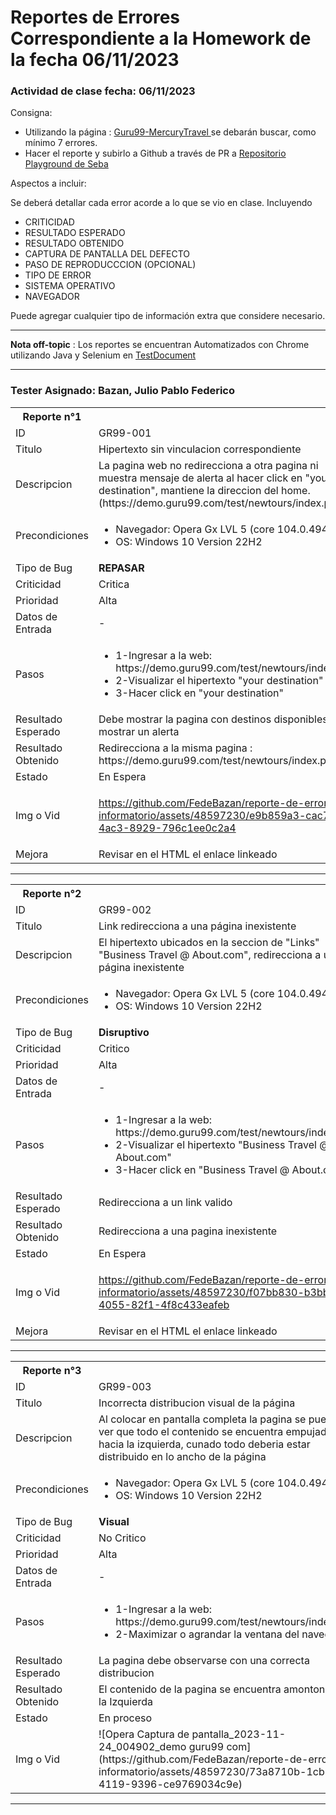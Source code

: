 <h1>Reportes de Errores Correspondiente a la Homework de la fecha 06/11/2023</h1>
<h3>
Actividad de clase 
fecha: 06/11/2023
</h3>
<p>Consigna:</p>
<ul>
 <li>Utilizando la página : <a href="https://demo.guru99.com/test/newtours/index.php" target="_blank"> Guru99-MercuryTravel </a>
 se debarán buscar, como mínimo 7 errores.</li>
 <li>Hacer el reporte y subirlo a Github a través de PR a <a href="https://github.com/Tusuegra510/reporte-de-errores-informatorio/tree/testing" target="_blank"> Repositorio Playground de Seba</a>
 </li>
</ul>

<p>Aspectos a incluir:</p>

<p>Se deberá detallar cada error acorde a lo que se vio en clase. Incluyendo</p>
<ul>
 <li>CRITICIDAD</li>
 <li>RESULTADO ESPERADO</li>
 <li>RESULTADO OBTENIDO</li>
 <li>CAPTURA DE PANTALLA DEL DEFECTO</li>
 <li>PASO DE REPRODUCCCION (OPCIONAL)</li>
 <li>TIPO DE ERROR</li>
 <li>SISTEMA OPERATIVO</li>
 <li>NAVEGADOR</li>
</ul>
<p>Puede agregar cualquier tipo de información extra que considere necesario.</p>

<hr>
<p><b>Nota off-topic</b> : Los reportes se encuentran Automatizados con Chrome utilizando Java y Selenium en <a href="https://github.com/FedeBazan/reporte-de-errores-informatorio/blob/Fede_Bazan/TestGuru99_MercuryTours/AutomationPractice/src/test/java/Test.java">TestDocument</a></p>
<hr>
<h3>Tester Asignado: Bazan, Julio Pablo Federico</h3>

<table>
  <tr>
    <th>Reporte n°1</th>
    <th></th>
  </tr>
  <tr>
    <td>ID</td>
    <td>GR99-001</td>
  </tr>
  <tr>
    <td>Titulo</td>
    <td>Hipertexto sin vinculacion correspondiente</td>
  </tr>
  <tr>
    <td>Descripcion</td>
    <td>La pagina web no redirecciona a otra pagina ni muestra mensaje de alerta al hacer click en "your destination",
    mantiene la direccion del home. (https://demo.guru99.com/test/newtours/index.php)</td>
  </tr>
  <tr>
    <td>Precondiciones</td>
    <td><ul>
     <li>Navegador: Opera Gx LVL 5 (core 104.0.4944.74)</li>
     <li>OS: Windows 10 Version 22H2</li>
    </ul> </td>
  </tr>
 <tr>
    <td>Tipo de Bug</td>
    <td><b>REPASAR</b></td>
  </tr>
<tr>
    <td>Criticidad</td>
    <td>Critica</td>
  </tr>
  <tr>
    <td>Prioridad</td>
    <td>Alta</td>
  </tr>
  <tr>
    <td>Datos de Entrada</td>
    <td>-</td>
  </tr>
  <tr>
    <td>Pasos</td>
    <td><ul>
     <li> 1-Ingresar a la web: https://demo.guru99.com/test/newtours/index.php </li>
     <li> 2-Visualizar el hipertexto "your destination"</li>
     <li> 3-Hacer click en "your destination"</li>
    </ul></td>
  </tr>
  <tr>
    <td>Resultado Esperado</td>
    <td>Debe mostrar la pagina con destinos disponibles o mostrar un alerta </td>
  </tr>
  <tr>
    <td>Resultado Obtenido</td>
    <td>Redirecciona a la misma pagina : https://demo.guru99.com/test/newtours/index.php</td>
  </tr>
  <tr>
    <td>Estado</td>
    <td>En Espera</td>
  </tr>
  <tr>
    <td>Img o Vid</td>
    <td>

https://github.com/FedeBazan/reporte-de-errores-informatorio/assets/48597230/e9b859a3-cac7-4ac3-8929-796c1ee0c2a4

</td>
  </tr>
 <tr>
    <td>Mejora</td>
    <td>Revisar en el HTML el enlace linkeado</td>
  </tr>
</table>
<!-- ------------------------------------------------------------------------------------------------------------------- -->
<hr>
<table>
  <tr>
    <th>Reporte n°2</th>
    <th></th>
  </tr>
  <tr>
    <td>ID</td>
    <td>GR99-002</td>
  </tr>
  <tr>
    <td>Titulo</td>
    <td>Link redirecciona a una página inexistente</td>
  </tr>
  <tr>
    <td>Descripcion</td>
    <td>El hipertexto ubicados en la seccion de "Links" "Business Travel @ About.com", redirecciona a una página inexistente</td>
  </tr>
  <tr>
    <td>Precondiciones</td>
    <td><ul>
     <li>Navegador: Opera Gx LVL 5 (core 104.0.4944.74)</li>
     <li>OS: Windows 10 Version 22H2</li>
    </ul> </td>
  </tr>
 <tr>
    <td>Tipo de Bug</td>
    <td><b>Disruptivo</b></td>
  </tr>
<tr>
    <td>Criticidad</td>
    <td>Critico</td>
  </tr>
  <tr>
    <td>Prioridad</td>
    <td>Alta</td>
  </tr>
  <tr>
    <td>Datos de Entrada</td>
    <td>-</td>
  </tr>
  <tr>
    <td>Pasos</td>
    <td><ul>
     <li> 1-Ingresar a la web: https://demo.guru99.com/test/newtours/index.php </li>
     <li> 2-Visualizar el hipertexto "Business Travel @ About.com"</li>
     <li> 3-Hacer click en "Business Travel @ About.com"</li>
    </ul></td>
  </tr>
  <tr>
    <td>Resultado Esperado</td>
    <td>Redirecciona a un link valido</td>
  </tr>
  <tr>
    <td>Resultado Obtenido</td>
    <td>Redirecciona a una pagina inexistente</td>
  </tr>
  <tr>
    <td>Estado</td>
    <td>En Espera</td>
  </tr>
  <tr>
    <td>Img o Vid</td>
    <td>
     

https://github.com/FedeBazan/reporte-de-errores-informatorio/assets/48597230/f07bb830-b3bb-4055-82f1-4f8c433eafeb
<tr>
    <td>Mejora</td>
    <td>Revisar en el HTML el enlace linkeado</td>
  </tr>

</td>
  </tr>



</table>

<!-- ------------------------------------------------------------------------------------------------------ -->
<hr>
<table>
  <tr>
    <th>Reporte n°3</th>
    <th></th>
  </tr>
  <tr>
    <td>ID</td>
    <td>GR99-003</td>
  </tr>
  <tr>
    <td>Titulo</td>
    <td>Incorrecta distribucion visual de la página</td>
  </tr>
  <tr>
    <td>Descripcion</td>
    <td>Al colocar en pantalla completa la pagina se puede ver que todo el contenido se encuentra empujado hacia la izquierda, 
cunado todo deberia estar distribuido en lo ancho de la página </td>
  </tr>
  <tr>
    <td>Precondiciones</td>
    <td><ul>
     <li>Navegador: Opera Gx LVL 5 (core 104.0.4944.74)</li>
     <li>OS: Windows 10 Version 22H2</li>
    </ul> </td>
  </tr>
 <tr>
    <td>Tipo de Bug</td>
    <td><b>Visual</b></td>
  </tr>
<tr>
    <td>Criticidad</td>
    <td>No Critico</td>
  </tr>
  <tr>
    <td>Prioridad</td>
    <td>Alta</td>
  </tr>
  <tr>
    <td>Datos de Entrada</td>
    <td>-</td>
  </tr>
  <tr>
    <td>Pasos</td>
    <td><ul>
     <li> 1-Ingresar a la web: https://demo.guru99.com/test/newtours/index.php </li>
     <li> 2-Maximizar o agrandar la ventana del navegador.</li>
    </ul></td>
  </tr>
  <tr>
    <td>Resultado Esperado</td>
    <td>La pagina debe observarse con una correcta distribucion</td>
  </tr>
  <tr>
    <td>Resultado Obtenido</td>
    <td>El contenido de la pagina se encuentra amontonado a la Izquierda</td>
  </tr>
  <tr>
    <td>Estado</td>
    <td>En proceso</td>
  </tr>
  <tr>
    <td>Img o Vid</td>
    <td>
     ![Opera Captura de pantalla_2023-11-24_004902_demo guru99 com](https://github.com/FedeBazan/reporte-de-errores-informatorio/assets/48597230/73a8710b-1cb3-4119-9396-ce9769034c9e)
    </td>
  </tr>
</table>
<!-- ----------------------------------------------------------------------------- -->
<hr>

<!--
<table>
  <tr>
    <th>Reporte n°2</th>
    <th></th>
  </tr>
  <tr>
    <td>ID</td>
    <td>GR99-002</td>
  </tr>
  <tr>
    <td>Titulo</td>
    <td></td>
  </tr>
  <tr>
    <td>Descripcion</td>
    <td></td>
  </tr>
  <tr>
    <td>Precondiciones</td>
    <td> </td>
  </tr>
 <tr>
    <td>Tipo de Bug</td>
    <td><b>REPASAR</b></td>
  </tr>
<tr>
    <td>Criticidad</td>
    <td></td>
  </tr>
  <tr>
    <td>Prioridad</td>
    <td></td>
  </tr>
  <tr>
    <td>Datos de Entrada</td>
    <td></td>
  </tr>
  <tr>
    <td>Pasos</td>
    <td></td>
  </tr>
  <tr>
    <td>Resultado Esperado</td>
    <td></td>
  </tr>
  <tr>
    <td>Resultado Obtenido</td>
    <td></td>
  </tr>
  <tr>
    <td>Estado</td>
    <td></td>
  </tr>
  <tr>
    <td>Img o Vid</td>
    <td></td>
  </tr>
</table>-->

